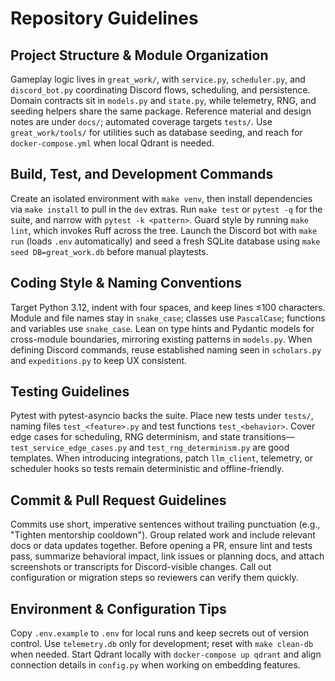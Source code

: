 # Repository Guidelines

## Project Structure & Module Organization
Gameplay logic lives in `great_work/`, with `service.py`, `scheduler.py`, and `discord_bot.py` coordinating Discord flows, scheduling, and persistence. Domain contracts sit in `models.py` and `state.py`, while telemetry, RNG, and seeding helpers share the same package. Reference material and design notes are under `docs/`; automated coverage targets `tests/`. Use `great_work/tools/` for utilities such as database seeding, and reach for `docker-compose.yml` when local Qdrant is needed.

## Build, Test, and Development Commands
Create an isolated environment with `make venv`, then install dependencies via `make install` to pull in the `dev` extras. Run `make test` or `pytest -q` for the suite, and narrow with `pytest -k <pattern>`. Guard style by running `make lint`, which invokes Ruff across the tree. Launch the Discord bot with `make run` (loads `.env` automatically) and seed a fresh SQLite database using `make seed DB=great_work.db` before manual playtests.

## Coding Style & Naming Conventions
Target Python 3.12, indent with four spaces, and keep lines ≤100 characters. Module and file names stay in `snake_case`; classes use `PascalCase`; functions and variables use `snake_case`. Lean on type hints and Pydantic models for cross-module boundaries, mirroring existing patterns in `models.py`. When defining Discord commands, reuse established naming seen in `scholars.py` and `expeditions.py` to keep UX consistent.

## Testing Guidelines
Pytest with pytest-asyncio backs the suite. Place new tests under `tests/`, naming files `test_<feature>.py` and test functions `test_<behavior>`. Cover edge cases for scheduling, RNG determinism, and state transitions—`test_service_edge_cases.py` and `test_rng_determinism.py` are good templates. When introducing integrations, patch `llm_client`, telemetry, or scheduler hooks so tests remain deterministic and offline-friendly.

## Commit & Pull Request Guidelines
Commits use short, imperative sentences without trailing punctuation (e.g., "Tighten mentorship cooldown"). Group related work and include relevant docs or data updates together. Before opening a PR, ensure lint and tests pass, summarize behavioral impact, link issues or planning docs, and attach screenshots or transcripts for Discord-visible changes. Call out configuration or migration steps so reviewers can verify them quickly.

## Environment & Configuration Tips
Copy `.env.example` to `.env` for local runs and keep secrets out of version control. Use `telemetry.db` only for development; reset with `make clean-db` when needed. Start Qdrant locally with `docker-compose up qdrant` and align connection details in `config.py` when working on embedding features.
